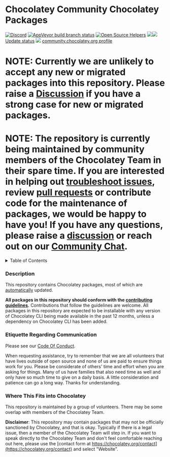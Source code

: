 # Chocolatey Community Chocolatey Packages

[![Discord](https://img.shields.io/discord/778552361454141460?logo=Discord)](https://ch0.co/community)
[![AppVeyor build branch status](https://img.shields.io/appveyor/ci/chocolateycommunity/chocolatey-packages/master.svg?logo=appveyor)](https://ci.appveyor.com/project/chocolateycommunity/chocolatey-packages)
[![Open Source Helpers](https://www.codetriage.com/chocolatey-community/chocolatey-coreteampackages/badges/users.svg)](https://www.codetriage.com/chocolatey-community/chocolatey-coreteampackages)
[![](http://transparent-favicon.info/favicon.ico)](#)[![](http://transparent-favicon.info/favicon.ico)](#)
[Update status](https://gist.github.com/choco-bot/4bdeeb99f084db66ab47d2afebe95c8e)
[![](http://transparent-favicon.info/favicon.ico)](#)
[community.chocolatey.org profile](https://community.chocolatey.org/profiles/chocolatey-community)

# NOTE: Currently we are unlikely to accept any new or migrated packages into this repository. Please raise a [Discussion](https://github.com/chocolatey-community/chocolatey-packages/discussions) if you have a strong case for new or migrated packages.
# NOTE: The repository is currently being maintained by community members of the Chocolatey Team in their spare time. If you are interested in helping out [troubleshoot issues](https://github.com/chocolatey-community/chocolatey-packages/issues), review [pull requests](https://github.com/chocolatey-community/chocolatey-packages/pulls) or contribute code for the maintenance of packages, we would be happy to have you! If you have any questions, please raise a [discussion](https://github.com/chocolatey-community/chocolatey-packages/discussions) or reach out on our [Community Chat](https://ch0.co/community).

<!-- markdownlint-disable -->
<!-- START doctoc generated TOC please keep comment here to allow auto update -->
<!-- DON'T EDIT THIS SECTION, INSTEAD RE-RUN doctoc TO UPDATE -->
<details>
<summary>Table of Contents</summary>

- [Description](#description)
- [Etiquette Regarding Communication](#etiquette-regarding-communication)
- [Where This Fits into Chocolatey](#where-this-fits-into-chocolatey)

</details>
<!-- END doctoc generated TOC please keep comment here to allow auto update -->

<!-- markdownlint-enable -->

### Description

This repository contains Chocolatey packages, most of which are [automatically](https://docs.chocolatey.org/en-us/create/automatic-packages) updated.

**All packages in this repository should conform with the [contributing guidelines](CONTRIBUTING.md).** Contributions that follow the guidelines are welcome.
All packages in this repository are expected to be installable with any version of Chocolatey CLI being made available in the past 12 months, unless a dependency on Chocolatey CLI has been added.

### Etiquette Regarding Communication

Please see our [Code Of Conduct](https://github.com/chocolatey-community/.github/blob/main/CODE_OF_CONDUCT.md).

When requesting assistance, try to remember that we are all volunteers that have lives outside of open source and none of us are paid to ensure things work for you. Please be considerate of others' time and effort when you are asking for things. Many of us have families that also need time as well and only have so much time to give on a daily basis. A little consideration and patience can go a long way. Thanks for understanding.

### Where This Fits into Chocolatey

This repository is maintained by a group of volunteers. There may be some overlap with members of the Chocolatey Team.

**Disclaimer**: This repository may contain packages that may not be officially sanctioned by Chocolatey, and that is okay. Typically if there is a legal issue, then a member of the Chocolatey Team will step in. If you want to speak directly to the Chocolatey Team and don't feel comfortable reaching out here, please use the [contact form at https://chocolatey.org/contact](https://chocolatey.org/contact) and select "Website".
